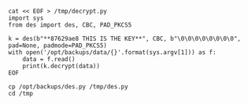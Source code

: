 	cat << EOF > /tmp/decrypt.py
	import sys
	from des import des, CBC, PAD_PKCS5
	
	k = des(b"**87629ae8 THIS IS THE KEY**", CBC, b"\0\0\0\0\0\0\0\0", pad=None, padmode=PAD_PKCS5)
	with open('/opt/backups/data/{}'.format(sys.argv[1])) as f:
	    data = f.read()
	    print(k.decrypt(data))
	EOF
	
	cp /opt/backups/des.py /tmp/des.py
	cd /tmp
